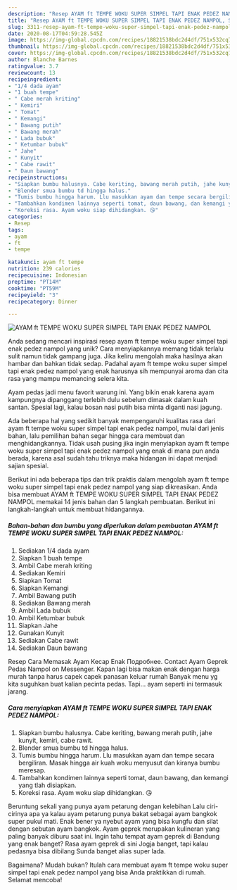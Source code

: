```yaml
---
description: "Resep AYAM ft TEMPE WOKU SUPER SIMPEL TAPI ENAK PEDEZ NAMPOL, Sempurna"
title: "Resep AYAM ft TEMPE WOKU SUPER SIMPEL TAPI ENAK PEDEZ NAMPOL, Sempurna"
slug: 3311-resep-ayam-ft-tempe-woku-super-simpel-tapi-enak-pedez-nampol-sempurna
date: 2020-08-17T04:59:28.545Z
image: https://img-global.cpcdn.com/recipes/18821538bdc2d4df/751x532cq70/ayam-ft-tempe-woku-super-simpel-tapi-enak-pedez-nampol-foto-resep-utama.jpg
thumbnail: https://img-global.cpcdn.com/recipes/18821538bdc2d4df/751x532cq70/ayam-ft-tempe-woku-super-simpel-tapi-enak-pedez-nampol-foto-resep-utama.jpg
cover: https://img-global.cpcdn.com/recipes/18821538bdc2d4df/751x532cq70/ayam-ft-tempe-woku-super-simpel-tapi-enak-pedez-nampol-foto-resep-utama.jpg
author: Blanche Barnes
ratingvalue: 3.7
reviewcount: 13
recipeingredient:
- "1/4 dada ayam"
- "1 buah tempe"
- " Cabe merah kriting"
- " Kemiri"
- " Tomat"
- " Kemangi"
- " Bawang putih"
- " Bawang merah"
- " Lada bubuk"
- " Ketumbar bubuk"
- " Jahe"
- " Kunyit"
- " Cabe rawit"
- " Daun bawang"
recipeinstructions:
- "Siapkan bumbu halusnya. Cabe keriting, bawang merah putih, jahe kunyit, kemiri, cabe rawit."
- "Blender smua bumbu td hingga halus."
- "Tumis bumbu hingga harum. Llu masukkan ayam dan tempe secara bergiliran. Masak hingga air kuah woku menyusut dan kiranya bumbu meresap."
- "Tambahkan kondimen lainnya seperti tomat, daun bawang, dan kemangi yang tlah disiapkan."
- "Koreksi rasa. Ayam woku siap dihidangkan. 😘"
categories:
- Resep
tags:
- ayam
- ft
- tempe

katakunci: ayam ft tempe 
nutrition: 239 calories
recipecuisine: Indonesian
preptime: "PT14M"
cooktime: "PT59M"
recipeyield: "3"
recipecategory: Dinner

---
```



![AYAM ft TEMPE WOKU SUPER SIMPEL TAPI ENAK PEDEZ NAMPOL](https://img-global.cpcdn.com/recipes/18821538bdc2d4df/751x532cq70/ayam-ft-tempe-woku-super-simpel-tapi-enak-pedez-nampol-foto-resep-utama.jpg)

Anda sedang mencari inspirasi resep ayam ft tempe woku super simpel tapi enak pedez nampol yang unik? Cara menyiapkannya memang tidak terlalu sulit namun tidak gampang juga. Jika keliru mengolah maka hasilnya akan hambar dan bahkan tidak sedap. Padahal ayam ft tempe woku super simpel tapi enak pedez nampol yang enak harusnya sih mempunyai aroma dan cita rasa yang mampu memancing selera kita.

Ayam pedas jadi menu favorit warung ini. Yang bikin enak karena ayam kampungnya dipanggang terlebih dulu sebelum dimasak dalam kuah santan. Spesial lagi, kalau bosan nasi putih bisa minta diganti nasi jagung.

Ada beberapa hal yang sedikit banyak mempengaruhi kualitas rasa dari ayam ft tempe woku super simpel tapi enak pedez nampol, mulai dari jenis bahan, lalu pemilihan bahan segar hingga cara membuat dan menghidangkannya. Tidak usah pusing jika ingin menyiapkan ayam ft tempe woku super simpel tapi enak pedez nampol yang enak di mana pun anda berada, karena asal sudah tahu triknya maka hidangan ini dapat menjadi sajian spesial.


Berikut ini ada beberapa tips dan trik praktis dalam mengolah ayam ft tempe woku super simpel tapi enak pedez nampol yang siap dikreasikan. Anda bisa membuat AYAM ft TEMPE WOKU SUPER SIMPEL TAPI ENAK PEDEZ NAMPOL memakai 14 jenis bahan dan 5 langkah pembuatan. Berikut ini langkah-langkah untuk membuat hidangannya.

<!--inarticleads1-->

##### Bahan-bahan dan bumbu yang diperlukan dalam pembuatan AYAM ft TEMPE WOKU SUPER SIMPEL TAPI ENAK PEDEZ NAMPOL:

1. Sediakan 1/4 dada ayam
1. Siapkan 1 buah tempe
1. Ambil  Cabe merah kriting
1. Sediakan  Kemiri
1. Siapkan  Tomat
1. Siapkan  Kemangi
1. Ambil  Bawang putih
1. Sediakan  Bawang merah
1. Ambil  Lada bubuk
1. Ambil  Ketumbar bubuk
1. Siapkan  Jahe
1. Gunakan  Kunyit
1. Sediakan  Cabe rawit
1. Sediakan  Daun bawang


Resep Cara Memasak Ayam Kecap Enak Подробнее. Contact Ayam Geprek Pedas Nampol on Messenger. Kapan lagi bisa makan enak dengan harga murah tanpa harus capek capek panasan keluar rumah Banyak menu yg kita suguhkan buat kalian pecinta pedas. Tapi… ayam seperti ini termasuk jarang. 

<!--inarticleads2-->

##### Cara menyiapkan AYAM ft TEMPE WOKU SUPER SIMPEL TAPI ENAK PEDEZ NAMPOL:

1. Siapkan bumbu halusnya. Cabe keriting, bawang merah putih, jahe kunyit, kemiri, cabe rawit.
1. Blender smua bumbu td hingga halus.
1. Tumis bumbu hingga harum. Llu masukkan ayam dan tempe secara bergiliran. Masak hingga air kuah woku menyusut dan kiranya bumbu meresap.
1. Tambahkan kondimen lainnya seperti tomat, daun bawang, dan kemangi yang tlah disiapkan.
1. Koreksi rasa. Ayam woku siap dihidangkan. 😘


Beruntung sekali yang punya ayam petarung dengan kelebihan Lalu ciri-cirinya apa ya kalau ayam petarung punya bakat sebagai ayam bangkok super pukul mati. Enak bener ya nyebut ayam yang bisa kungfu dan silat dengan sebutan ayam bangkok. Ayam geprek merupakan kulineran yang paling banyak diburu saat ini. Ingin tahu tempat ayam geprek di Bandung yang enak banget? Rasa ayam geprek di sini Jogja banget, tapi kalau pedasnya bisa dibilang Sunda banget alias super lada. 

Bagaimana? Mudah bukan? Itulah cara membuat ayam ft tempe woku super simpel tapi enak pedez nampol yang bisa Anda praktikkan di rumah. Selamat mencoba!
